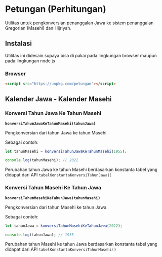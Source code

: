# Petungan (Perhitungan)

Utilitas untuk pengkonversian penanggalan Jawa ke sistem penanggalan Gregorian (Masehi) dan Hijriyah.

## Instalasi

Utilitas ini didesain supaya bisa di pakai pada lingkungan browser maupun pada lingkungan node.js

### Browser

```html
<script src="https://unpkg.com/petungan"></script>
```

## Kalender Jawa - Kalender Masehi

### Konversi Tahun Jawa Ke Tahun Masehi

**`konversiTahunJawaKeTahunMasehi(tahunJawa)`**

Pengkonversian dari tahun Jawa ke tahun Masehi.

Sebagai contoh:

```javascript
let tahunMasehi = konversiTahunJawaKeTahunMasehi(1955);

console.log(tahunMasehi); // 2022
```

Perubahan tahun Jawa ke tahun Masehi berdasarkan konstanta tabel yang didapat dari API `tabelKonstantaKonversiTahunJawa()`

### Konversi Tahun Masehi Ke Tahun Jawa

**`konversiTahunMasehiKeTahunJawa(tahunMasehi)`**

Pengkonversian dari tahun Masehi ke tahun Jawa.

Sebagai contoh:

```javascript
let tahunJawa = konversiTahunMasehiKeTahunJawa(2022);

console.log(tahunJawa); // 1955
```

Perubahan tahun Masehi ke tahun Jawa berdasarkan konstanta tabel yang didapat dari API `tabelKonstantaKonversiTahunMasehi()`
